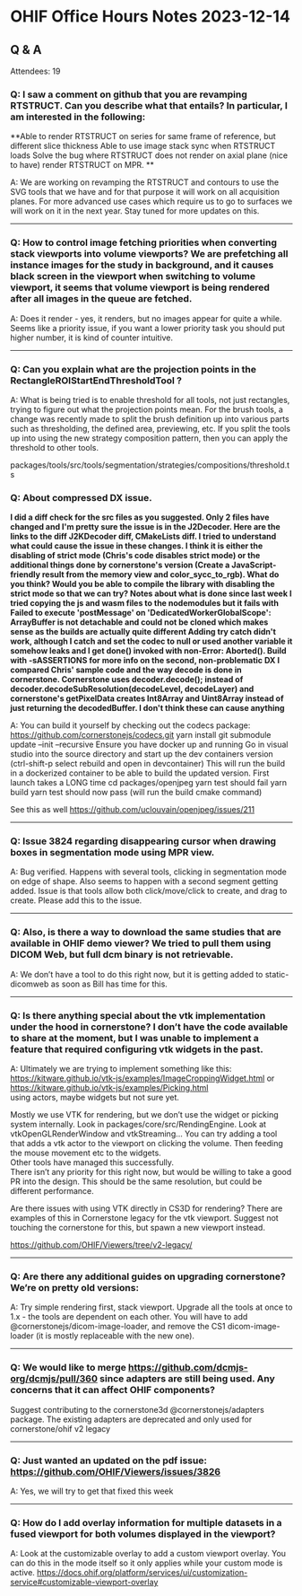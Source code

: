 # OHIF Office Hours Notes 2023-12-14


## Q & A

Attendees: 19

### Q: I saw a comment on github that you are revamping RTSTRUCT.  Can you describe what that entails?  In particular, I am interested in the following:
**Able to render RTSTRUCT on series for same frame of reference, but different slice thickness
Able to use image stack sync when RTSTRUCT loads
Solve the bug where RTSTRUCT does not render on axial plane
(nice to have) render RTSTRUCT on MPR.  **

A: We are working on revamping the RTSTRUCT and contours to use the SVG tools that we have and for that purpose 
it will work on all acquisition planes. For more advanced use cases which require us to go to surfaces
we will work on it in the next year. Stay tuned for more updates on this.

---

### Q: How to control image fetching priorities when converting stack viewports into volume viewports? We are prefetching all instance images for the study in background, and it causes black screen in the viewport when switching to volume viewport, it seems that volume viewport is being rendered after all images in the queue are fetched.

A: Does it render - yes, it renders, but no images appear for quite a while.
Seems like a priority issue, if you want a lower priority task you should put higher number, it is kind of counter intuitive.

---

### Q: Can you explain what are the projection points in the RectangleROIStartEndThresholdTool ?

A: What is being tried is to enable threshold for all tools, not just rectangles, trying to figure out what the projection points mean.  For the brush tools, a change was recently made to split the brush definition up into various parts such as thresholding, the defined area, previewing, etc.    If you split the tools up into using the new strategy composition pattern, then you can apply the threshold to other tools. 

packages/tools/src/tools/segmentation/strategies/compositions/threshold.ts


### Q: About compressed DX issue.
**I did a diff check for the src files as you suggested. Only 2 files have changed and I'm pretty sure the issue is in the J2Decoder. Here are the links to the diff J2KDecoder diff, CMakeLists diff.
I tried to understand what could cause the issue in these changes. I think it is either the disabling of strict mode (Chris's code disables strict mode) or the additional things done by cornerstone's version (Create a JavaScript-friendly result from the memory view and color_sycc_to_rgb).
What do you think? Would you be able to compile the library with disabling the strict mode so that we can try?
Notes about what is done since last week
I tried copying the js and wasm files to the nodemodules but it fails with Failed to execute 'postMessage' on 'DedicatedWorkerGlobalScope': ArrayBuffer is not detachable and could not be cloned which makes sense as the builds are actually quite different
Adding try catch didn't work, although I catch and set the codec to null or used another variable it somehow leaks and I get done() invoked with non-Error: Aborted(). Build with -sASSERTIONS for more info on the second, non-problematic DX
I compared Chris' sample code and the way decode is done in cornerstone. Cornerstone uses decoder.decode(); instead of decoder.decodeSubResolution(decodeLevel, decodeLayer) and cornerstone's getPixelData creates Int8Array and Uint8Array instead of just returning the decodedBuffer. I don't think these can cause anything**


A: You can build it yourself by checking out the codecs package:   https://github.com/cornerstonejs/codecs.git
yarn install
git submodule update –init –recursive
Ensure you have docker up and running
Go in visual studio into the source directory and start up the dev containers version (ctrl-shift-p select rebuild and open in devcontainer)
This will run the build in a dockerized container to be able to build the updated version.
First launch takes a LONG time
cd packages/openjpeg
yarn test should fail
yarn build
yarn test should now pass  (will run the build cmake command)


See this as well 
https://github.com/uclouvain/openjpeg/issues/211

--- 

### Q: Issue 3824 regarding disappearing cursor when drawing boxes in segmentation mode using MPR view.

A: Bug verified.  Happens with several tools, clicking in segmentation mode on edge of shape.  Also seems to happen with a second segment getting added.  Issue is that tools allow both click/move/click to create, and drag to create.
Please add this to the issue.  

---- 

### Q: Also, is there a way to download the same studies that are available in OHIF demo viewer? We tried to pull them using DICOM Web, but full dcm binary is not retrievable.

A: We don’t have a tool to do this right now, but it is getting added to static-dicomweb as soon as Bill has time for this.

--- 

### Q: Is there anything special about the vtk implementation under the hood in cornerstone? I don’t have the code available to share at the moment, but I was unable to implement a feature that required configuring vtk widgets in the past.

A: Ultimately we are trying to implement something like this: https://kitware.github.io/vtk-js/examples/ImageCroppingWidget.html or https://kitware.github.io/vtk-js/examples/Picking.html	
using actors, maybe widgets but not sure yet.

Mostly we use VTK for rendering, but we don’t use the widget or picking system internally.  Look in packages/core/src/RendingEngine.  Look at vtkOpenGLRenderWindow and vtkStreaming…
You can try adding a tool that adds a vtk actor to the viewport on clicking the volume.  Then feeding the mouse movement etc to the widgets.  
Other tools have managed this successfully.  
There isn’t any priority for this right now, but would be willing to take a good PR into the design.  This should be the same resolution, but could be different performance.

Are there issues with using VTK directly in CS3D for rendering?  There are examples of this in Cornerstone legacy for the vtk viewport.  Suggest not touching the cornerstone for this, but spawn a new viewport instead.

https://github.com/OHIF/Viewers/tree/v2-legacy/ 

--- 

### Q: Are there any additional guides on upgrading cornerstone? We’re on pretty old versions:  

A: Try simple rendering first, stack viewport.  Upgrade all the tools at once to 1.x - the tools are dependent on each other.
You will have to add @cornerstonejs/dicom-image-loader, and remove the CS1 dicom-image-loader (it is mostly replaceable with the new one).

---

### Q: We would like to merge https://github.com/dcmjs-org/dcmjs/pull/360 since adapters are still being used. Any concerns that it can affect OHIF components?

Suggest contributing to the cornerstone3d @cornerstonejs/adapters package.  The existing adapters are deprecated and only used for cornerstone/ohif v2 legacy

--- 

### Q: Just wanted an updated on the pdf issue: https://github.com/OHIF/Viewers/issues/3826

A: Yes, we will try to get that fixed this week

--- 

### Q: How do I add overlay information for multiple datasets in a fused viewport for both volumes displayed in the viewport?


A: Look at the customizable overlay to add a custom viewport overlay.  You can do this in the mode itself so it only applies while your custom mode is active.
https://docs.ohif.org/platform/services/ui/customization-service#customizable-viewport-overlay

